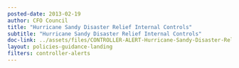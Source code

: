 ```yaml
---
posted-date: 2013-02-19
author: CFO Council
title: "Hurricane Sandy Disaster Relief Internal Controls"
subtitle: "Hurricane Sandy Disaster Relief Internal Controls"
doc-link: ../assets/files/CONTROLLER-ALERT-Hurricane-Sandy-Disaster-Relief-Internal-Controls.pdf
layout: policies-guidance-landing 
filters: controller-alerts
---
```

